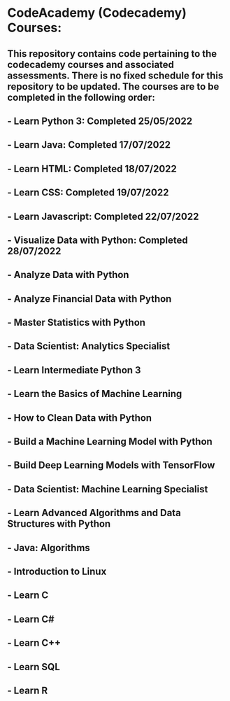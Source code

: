 # CodeAcademy (Codecademy) Courses:

## This repository contains code pertaining to the codecademy courses and associated assessments. There is no fixed schedule for this repository to be updated. The courses are to be completed in the following order:
## - Learn Python 3: Completed 25/05/2022
## - Learn Java: Completed 17/07/2022
## - Learn HTML: Completed 18/07/2022
## - Learn CSS: Completed 19/07/2022
## - Learn Javascript: Completed 22/07/2022
## - Visualize Data with Python: Completed 28/07/2022
## - Analyze Data with Python
## - Analyze Financial Data with Python
## - Master Statistics with Python
## - Data Scientist: Analytics Specialist
## - Learn Intermediate Python 3
## - Learn the Basics of Machine Learning
## - How to Clean Data with Python
## - Build a Machine Learning Model with Python
## - Build Deep Learning Models with TensorFlow
## - Data Scientist: Machine Learning Specialist
## - Learn Advanced Algorithms and Data Structures with Python
## - Java: Algorithms
## - Introduction to Linux
## - Learn C
## - Learn C#
## - Learn C++
## - Learn SQL
## - Learn R